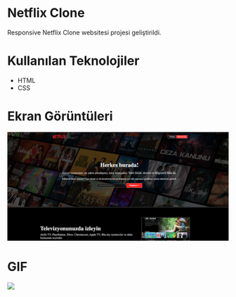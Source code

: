# Netflix Clone
Responsive Netflix Clone websitesi projesi geliştirildi.

# Kullanılan Teknolojiler
- HTML
- CSS

# Ekran Görüntüleri
![](images/Netflix-Clone.png)

# GIF
![](images/Netflix-Clone.gif)